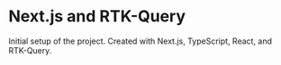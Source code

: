 # Next.js and RTK-Query

Initial setup of the project.  Created with Next.js, TypeScript, React, and RTK-Query.




